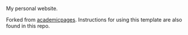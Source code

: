 My personal website. 

Forked from [academicpages](https://github.com/academicpages/academicpages.github.io). Instructions for using this template are also found in this repo. 


